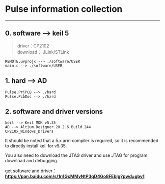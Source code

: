 # Pulse information collection
----

## 0. software --> keil 5
> driver：CP2102  
download： JLink/STLink

    REMOTE.uvprojx --> ./software/USER
    main.c --> ./software/USER

## 1. hard --> AD
    Pulse.PrjPCB --> ./hard
    Pulse.PcbDoc --> ./hard
    
## 2. software and driver versions
    keil --> Keil MDK v5.35
    AD --> Altium.Designer.20.2.6.Build.244
    CP210x_Windows_Drivers
    
It should be noted that a 5.x arm compiler is required, so it is recommended to directly install keil for v5.35.

You also need to download the JTAG driver and use JTAG for program download and debugging.

get software and driver：**https://pan.baidu.com/s/1n1GcMMvNtP3qD4Go8FEblg?pwd=gbv1** 

